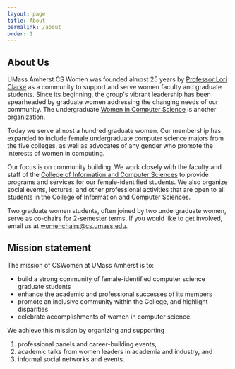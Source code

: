 ```yaml
---
layout: page
title: About
permalink: /about
order: 1
---
```


## About Us

UMass Amherst CS Women was founded almost 25 years by [Professor Lori Clarke](http://laser.cs.umass.edu/people/clarke.html) as a community to support and serve women faculty and graduate students. Since its beginning, the group's vibrant leadership has been spearheaded by graduate women addressing the changing needs of our community. The undergraduate [Women in Computer Science](https://wicsumass.github.io) is another organization.

Today we serve almost a hundred graduate women. Our membership has expanded to include female undergraduate computer science majors from the five colleges, as well as advocates of any gender who promote the interests of women in computing.

Our focus is on community building. We work closely with the faculty and staff of the [College of Information and Computer Sciences](http://cics.umass.edu/) to provide programs and services for our female-identified students. We also organize social events, lectures, and other professional activities that are open to all students in the College of Information and Computer Sciences.

Two graduate women students, often joined by two undergraduate women, serve as co-chairs for 2-semester terms. If you would like to get involved, email us at womenchairs@cs.umass.edu.

## Mission statement

The mission of CSWomen at UMass Amherst is to:
- build a strong community of female-identified computer science graduate students
- enhance the academic and professional successes of its members
- promote an inclusive community within the College, and highlight disparities
- celebrate accomplishments of women in computer science.

We achieve this mission by organizing and supporting
1. professional panels and career-building events,
2. academic talks from women leaders in academia and industry, and
3. informal social networks and events.
